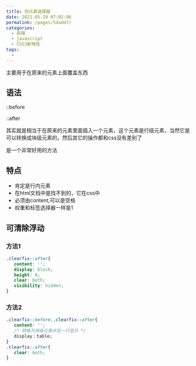 ```yaml
---
title: 伪元素选择器
date: 2021-05-20 07:02:06
permalink: /pages/54add7/
categories:
  - 前端
  - javascript
  - CSS3新特性
tags:
  - 
---
```

主要用于在原来的元素上面覆盖东西



## 语法

::before

::after

其实就是相当于在原来的元素里面插入一个元素，这个元素是行级元素，当然它是可以转换成块级元素的，然后其它的操作都和css没有差别了

是一个非常好用的方法

## 特点

- 肯定是行内元素
- 在html文档中是找不到的，它在css中
- 必须由content,可以是空格
- 权重和标签选择器一样是1

## 可清除浮动

### 方法1

```css
.clearfix::after{
   content: '';
   display: block;
   height: 0;
   clear: both;
   visibility: hidden;
}
```

### 方法2

```css
.clearfix::before,.clearfix::after{
   content: '';
   /* 转换为块级元素并且一行显示 */
   display：table;
}
.clearfix::after{
   clear: both;
}
```

